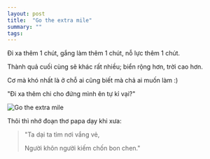 ```yaml
---
layout: post
title:  "Go the extra mile"
summary: ""
tags: 
---
```

Đi xa thêm 1 chút, gắng làm thêm 1 chút, nỗ lực thêm 1 chút.

Thành quả cuối cùng sẽ khác rất nhiều; biển rộng hơn, trời cao hơn.

Cơ mà khó nhất là ở chỗ ai cũng biết mà chả ai muốn làm :)

"Đi xa thêm chi cho đứng mình ên tự kỉ vại?"

![Go the extra mile](https://cloud.githubusercontent.com/assets/3367376/12887661/6fa21b10-cea8-11e5-98e7-485ddcc6e384.png)

Thôi thì nhớ đoạn thơ papa dạy khi xưa:

> "Ta dại ta tìm nơi vắng vẻ,
>
>  Người khôn người kiếm chốn bon chen."

